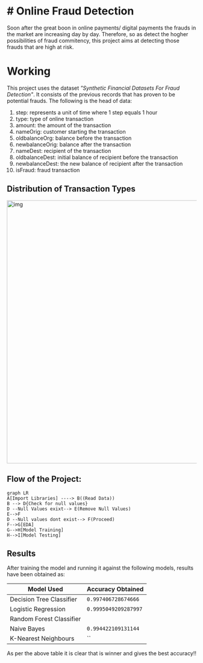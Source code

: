 # # Online Fraud Detection

Soon after the great boon in online payments/ digital payments the frauds in the market are increasing day by day. Therefore, so as detect the hogher possibilities of fraud commitency, this project aims at detecting those frauds that are high at risk.


# Working

 This project uses the dataset *"Synthetic Financial Datasets For Fraud Detection"*. It consists of the previous records that has proven to  be potential frauds. The following is the head of data:
 1.  step: represents a unit of time where 1 step equals 1 hour
2.  type: type of online transaction
3.  amount: the amount of the transaction
4.  nameOrig: customer starting the transaction
5.  oldbalanceOrg: balance before the transaction
6.  newbalanceOrig: balance after the transaction
7.  nameDest: recipient of the transaction
8.  oldbalanceDest: initial balance of recipient before the transaction
9.  newbalanceDest: the new balance of recipient after the transaction
10.  isFraud: fraud transaction 

## Distribution of Transaction Types

<img width="699" alt="img" src="https://user-images.githubusercontent.com/60435870/181424299-33e89eee-ab67-4a7d-b49f-30c2719e50e0.png">


## Flow of the Project:

```mermaid
graph LR
A[Import Libraries] ----> B((Read Data))
B --> D{Check for null values}
D --Null Values exixt--> E(Remove Null Values)
E-->F
D --Null values dont exist--> F(Proceed)
F-->G[EDA]
G-->H[Model Training]
H-->I[Model Testing]
```

## Results

After training the model and running it against  the following models, results have been obtained as:

|    Model Used            |Accuracy Obtained                                                |
|----------------|-------------------------------
|Decision Tree Classifier|`0.997406728674666`            
|Logistic Regression          |`0.9995049209287997`            
|Random Forest Classifier          |
|Naive Bayes          |`0.994422109131144`
|K-Nearest Neighbours          |``

As per the above table it is clear that is winner and gives the best accuracy!!

```
